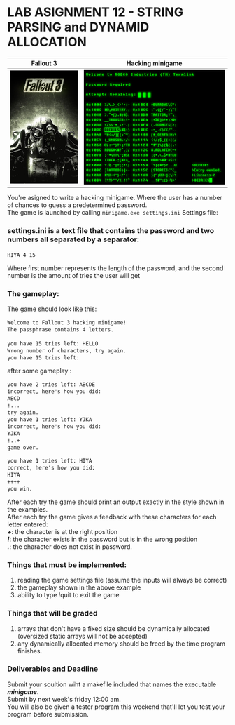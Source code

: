 # LAB ASIGNMENT 12 - STRING PARSING and DYNAMID ALLOCATION
Fallout 3             |  Hacking minigame
:-------------------------:|:-------------------------:
![Fallout 3 cover art](../images/Fallout_3_cover_art.png)|  ![Hacking minigame](../images/fallout_hacking_minigame.png)

You're asigned to write a hacking minigame. Where the user has a number of chances to guess a predetermined password.  
The game is launched by calling  ``minigame.exe settings.ini``
Settings file:

### settings.ini is a text file that contains the password and two numbers all separated by a separator:
```
HIYA 4 15
```
Where first number represents the length of the password, and the second number is the amount of tries the user will get

### The gameplay:
The game should look like this:
```
Welcome to Fallout 3 hacking minigame!
The passphrase contains 4 letters.

you have 15 tries left: HELLO
Wrong number of characters, try again.
you have 15 tries left:
```
after some gameplay :
```
you have 2 tries left: ABCDE
incorrect, here's how you did:
ABCD
!...
try again.
you have 1 tries left: YJKA
incorrect, here's how you did:
YJKA
!..+
game over.
```
```
you have 1 tries left: HIYA
correct, here's how you did:
HIYA
++++
you win.
```

After each try the game should print an output exactly in the style shown in the examples.  
After each try the game gives a feedback with these characters for each letter entered:  
***+***: the character is at the right position  
***!***: the character exists in the password but is in the wrong position  
***.***: the character does not exist in password.

### Things that must be implemented:
1. reading the game settings file (assume the inputs will always be correct)
2. the gameplay shown in the above example
3. ability to type !quit to exit the game

### Things that will be graded
1. arrays that don't have a fixed size should be dynamically allocated (oversized static arrays will not be accepted)
2. any dynamically allocated memory should be freed by the time program finishes.


### Deliverables and Deadline
Submit your soultion wiht a makefile included that names the executable ***minigame***.  
Submit by next week's friday 12:00 am.  
You will also be given a tester program this weekend that'll let you test your program before submission.  


